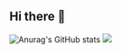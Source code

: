 ## Hi there 👋

![Anurag's GitHub stats](https://github-readme-stats.vercel.app/api?username=Sobhan-asadi&show_icons=true&theme=ambient_gradient)
<img src="https://github-readme-stats.vercel.app/api/top-langs/?username=Sobhan-asadi&hide_progress=true"/>
